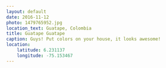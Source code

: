 ```yaml
---
layout: default
date: 2016-11-12
photo: 1479765952.jpg
location_text: Guatape, Colombia
title: Guatape Guatape
caption: Guys! Put colors on your house, it looks awesome!
location:
    latitude: 6.231137
    longitude: -75.153467
---
```

